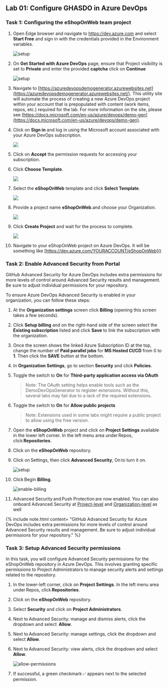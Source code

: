 ## Lab 01: Configure GHASDO in Azure DevOps

### Task 1: Configuring the eShopOnWeb team project

1. Open Edge browser and navigate to https://dev.azure.com and select **Start Free** and sign in with the credentials provided in the Environment variables.

      ![setup](media/lab1-image1.png)

1. On **Get Started with Azure DevOps** page, ensure that Project visibility is set to **Private** and enter the provided **captcha** click on **Continue**

      ![setup](media/last99.png)


1. Navigate to [https://azuredevopsdemogenerator.azurewebsites.net](https://azuredevopsdemogenerator.azurewebsites.net/). This utility site will automate the process of creating a new Azure DevOps project within your account that is prepopulated with content (work items, repos, etc.) required for the lab. For more information on the site, please see [https://docs.microsoft.com/en-us/azure/devops/demo-gen](https://docs.microsoft.com/en-us/azure/devops/demo-gen).

1. Click on **Sign in** and log in using the Microsoft account associated with your Azure DevOps subscription.

    ![](media/lab1-image2.png)

1. Click on **Accept** the permission requests for accessing your subscription.

1. Click **Choose Template**.

    ![](media/lab1-image3.png)

1. Select the **eShopOnWeb** template and click **Select Template**.

    ![](media/lab1-image4.png)

1. Provide a project name **eShopOnWeb**.and choose your Organization.

   ![](media/lab1-image2.png)

1. Click **Create Project** and wait for the process to complete.

    ![](media/create_project.png)


1. Navigate to your eShopOnWeb project on Azure DevOps. It will be something like [https://dev.azure.com/YOURACCOUNT/eShopOnWeb]()

### Task 2: Enable Advanced Security from Portal

GitHub Advanced Security for Azure DevOps includes extra permissions for more levels of control around Advanced Security results and management. Be sure to adjust individual permissions for your repository.

To ensure Azure DevOps Advanced Security is enabled in your organization, you can follow these steps:

1. At the **Organization settings** screen click **Billing** (opening this screen takes a few seconds).

1. Click **Setup billing** and on the right-hand side of the screen select the **Existing subscription** listed and click **Save** to link the subscription with the organization.

1. Once the screen shows the linked Azure Subscription ID at the top, change the number of **Paid parallel jobs** for **MS Hosted CI/CD** from 0 to **1**. Then click the **SAVE** button at the bottom.

1. In **Organization Settings**, go to section **Security** and click **Policies**.

1. Toggle the switch to **On** for **Third-party application access via OAuth**
    > Note: The OAuth setting helps enable tools such as the DemoDevOpsGenerator to register extensions. Without this, several labs may fail due to a lack of the required extensions.

1. Toggle the switch to **On** for **Allow public projects**
    > Note: Extensions used in some labs might require a public project to allow using the free version.

1.	Open the **eShopOnWeb** project and click on **Project Settings** available in the lower left corner. In the left menu area under Repos, click **Repositories**.

1.	Click on the **eShopOnWeb** repository.

1.	Click on Settings, then click **Advanced Security**, On to turn it on.

      ![setup](media/last2.png)

1.	Click Begin **Billing**.

      ![enable-billing](media/last3.png)

1.	Advanced Security and Push Protection are now enabled. You can also onboard Advanced Security at [Project-level](https://learn.microsoft.com/en-us/azure/devops/repos/security/configure-github-advanced-security-features?view=azure-devops&tabs=yaml#project-level-onboarding) and [Organization-level](https://learn.microsoft.com/en-us/azure/devops/repos/security/configure-github-advanced-security-features?view=azure-devops&tabs=yaml#organization-level-onboarding) as well
 

   {% include note.html content= "GitHub Advanced Security for Azure DevOps includes extra permissions for more levels of control around Advanced Security results and management. Be sure to adjust individual permissions for your repository." %}

### Task 3: Setup Advanced Security permissions

In this task, you will configure Advanced Security permissions for the eShopOnWeb repository in Azure DevOps. This involves granting specific permissions to Project Administrators to manage security alerts and settings related to the repository.

1.	In the lower-left corner, click on **Project Settings**. In the left menu area under Repos, click **Repositories**.

1.	Click on the **eShopOnWeb** repository.

1.	Select **Security** and click on **Project Administrators**.

2.	Next to Advanced Security: manage and dismiss alerts, click the dropdown and select  **Allow**.

3.	Next to Advanced Security: manage settings, click the dropdown and select **Allow**.

4.	Next to Advanced Security: view alerts, click the dropdown and select **Allow**.

      ![allow-permissions](media/last1.png)

5.	If successful, a green checkmark ✅ appears next to the selected permission.
  


